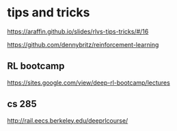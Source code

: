 
# tips and tricks

https://araffin.github.io/slides/rlvs-tips-tricks/#/16


https://github.com/dennybritz/reinforcement-learning

## RL bootcamp
https://sites.google.com/view/deep-rl-bootcamp/lectures

## cs 285 
http://rail.eecs.berkeley.edu/deeprlcourse/
